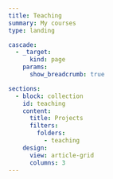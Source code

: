 ```yaml
---
title: Teaching
summary: My courses
type: landing

cascade:
  - _target:
      kind: page
    params:
      show_breadcrumb: true

sections:
  - block: collection
    id: teaching
    content:
      title: Projects
      filters:
        folders:
          - teaching
    design:
      view: article-grid
      columns: 3
---
```


